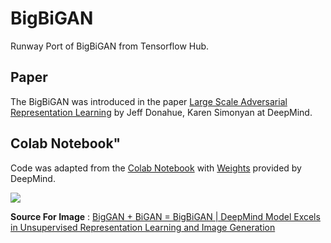 # BigBiGAN
Runway Port of BigBiGAN from Tensorflow Hub.

## Paper
The BigBiGAN was introduced in the paper [Large Scale Adversarial Representation Learning](https://arxiv.org/abs/1907.02544) by Jeff Donahue, Karen Simonyan at DeepMind.

## Colab Notebook"
Code was adapted from the [Colab Notebook](https://colab.research.google.com/github/tensorflow/hub/blob/master/examples/colab/bigbigan_with_tf_hub.ipynb) with [Weights](https://tfhub.dev/s?q=bigbigan) provided by DeepMind. 


<img src="https://miro.medium.com/max/1188/0*tLSh3dAFki_07Bse">

**Source For Image** : 
[BigGAN + BiGAN = BigBiGAN | DeepMind Model Excels in Unsupervised Representation Learning and Image Generation](https://medium.com/syncedreview/biggan-bigan-bigbigan-deepmind-model-excels-in-unsupervised-representation-learning-and-36afb1c881c5)

